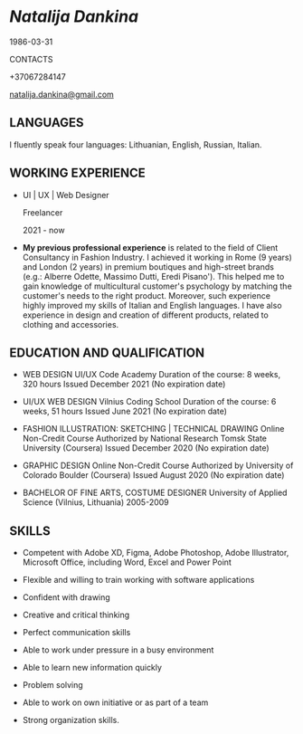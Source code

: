 ﻿# _**Natalija Dankina**_
1986-03-31

CONTACTS

+37067284147

natalija.dankina@gmail.com 

## **LANGUAGES**

I fluently speak four languages: Lithuanian, English, Russian, Italian.
## **WORKING EXPERIENCE**
- UI | UX | Web Designer
  
  Freelancer
  
  2021 - now

- **My previous professional experience** is related to the field of Client Consultancy in Fashion Industry. I achieved it working in Rome (9 years) and London (2 years) in premium boutiques and high-street brands (e.g.: Alberre Odette, Massimo Dutti, Eredi Pisano'). This helped me to gain knowledge of multicultural customer's psychology by matching the customer's needs to the right product. Moreover, such experience highly improved my skills of Italian and English languages. I have also experience in design and creation of different products, related to clothing and accessories.

## **EDUCATION AND QUALIFICATION** 
- WEB DESIGN UI/UX
Code Academy 
Duration of the course: 8 weeks, 320 hours 
Issued December 2021 (No expiration date)

- UI/UX WEB DESIGN 
Vilnius Coding School 
Duration of the course: 6 weeks, 51 hours 
Issued June 2021 (No expiration date)

- FASHION ILLUSTRATION: 
SKETCHING | TECHNICAL DRAWING
Online Non-Credit Course Authorized by National Research Tomsk State University (Coursera)
Issued December 2020 (No expiration date)

- GRAPHIC DESIGN 
Online Non-Credit Course Authorized by University of Colorado Boulder (Coursera) 
Issued August 2020 (No expiration date)

- BACHELOR OF FINE ARTS, COSTUME DESIGNER
University of Applied Science (Vilnius, Lithuania)
2005-2009

## **SKILLS**
- Competent with Adobe XD, Figma, Adobe Photoshop, Adobe Illustrator, Microsoft Office, including Word, Excel and Power Point

- Flexible and willing to train working with software applications

- Confident with drawing

- Creative and critical thinking

- Perfect communication skills

- Able to work under pressure in a busy environment

- Able to learn new information quickly

- Problem solving

- Able to work on own initiative or as part of a team

- Strong organization skills.
